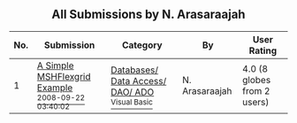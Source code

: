 ﻿<div align="center">

## All Submissions by N\. Arasaraajah

</div>

No.  | Submission | Category | By   | User Rating
---- | ---------- | -------- | ---- | -----------
1 | [A Simple MSHFlexgrid Example<br /><sup>2008-09-22 03:40:02</sup>](https://github.com/Planet-Source-Code/n-arasaraajah-a-simple-mshflexgrid-example__1-71109) | [Databases/ Data Access/ DAO/ ADO<br /><sup>Visual Basic</sup>](../ByCategory/databases-data-access-dao-ado__1-6.md) | N\. Arasaraajah | 4.0 (8 globes from 2 users)
